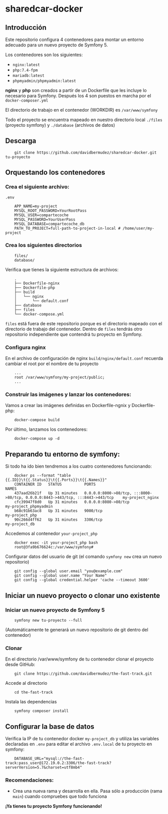 # sharedcar-docker

## Introducción

Este repositorio configura 4 contenedores para montar un entorno adecuado para un nuevo proyecto de Symfony 5. 

Los contenedores son los siguientes:

- `nginx:latest`
- `php:7.4-fpm`
- `mariadb:latest`
- `phpmyadmin/phpmyadmin:latest`

**nginx** y **php** son creados a partir de un Dockerfile que les incluye lo necesario para Symfony. Después los 4 son puestos en marcha por el `docker-composer.yml`

El directorio de trabajo en el contenedor (WORKDIR) es `/var/www/symfony`

Todo el proyecto se encuentra mapeado en nuestro directorio local `./files` (proyecto symfony) y `./database` (archivos de datos)

## Descarga

        git clone https://github.com/davidbermudez/sharedcar-docker.git tu-proyecto

## Orquestando los contenedores

### Crea el siguiente archivo:

`.env`

        APP_NAME=my-project
        MYSQL_ROOT_PASSWORD=YourRootPass
        MYSQL_USER=compartecoche
        MYSQL_PASSWORD=YourUserPass
        MYSQL_DATABASE=compartecoche_db
        PATH_TO_PROJECT=full-path-to-project-in-local # /home/user/my-project
        
### Crea los siguientes directorios

        files/
        database/
        
Verifica que tienes la siguiente estructura de archivos: 

        .
        ├── Dockerfile-nginx
        ├── Dockerfile-php
        ├── build
        │   └── nginx
        │       └── default.conf
        ├── database
        ├── files
        └── docker-compose.yml
        
`files` está fuera de este repositorio porque es el directorio mapeado con el directorio de trabajo del contenedor. Dentro de `files` tendrás otro repositorio independiente que contendrá tu proyecto en Symfony.

### Configura nginx

En el archivo de configuración de nginx `build/nginx/default.conf` recuerda cambiar el root por el nombre de tu proyecto

        ...
        root /var/www/symfony/my-project/public;
        ...

### Construir las imágenes y lanzar los contenedores:

Vamos a crear las imágenes definidas en Dockerfile-ngnix y Dockerfile-php:

        docker-compose build

Por último, lanzamos los contenedores:

        docker-compose up -d

## Preparando tu entorno de symfony:

Si todo ha ido bien tendremos a los cuatro contenedores funcionando:

        docker ps --format "table {{.ID}}\t{{.Status}}\t{{.Ports}}\t{{.Names}}"
        CONTAINER ID   STATUS          PORTS                                                                        NAMES
        437aad26b21f   Up 31 minutes   0.0.0.0:8000->80/tcp, :::8000->80/tcp, 0.0.0.0:8443->443/tcp, :::8443->443/tcp    my-project_nginx
        cfc39947f8d0   Up 31 minutes   0.0.0.0:8080->80/tcp                                                              my-project_phpmyadmin
        b68c91b63ac8   Up 31 minutes   9000/tcp                                                                          my-project_php
        90c266d4ff62   Up 31 minutes   3306/tcp                                                                          my-project_db

Accedemos al contenedor `your-project_php`

        docker exec -it your-project_php bash
        root@3fa9b676624c:/var/www/symfony#
        
Configurar datos del usuario de git (el comando `symfony new` crea un nuevo repositorio)

        git config --global user.email "you@example.com"
        git config --global user.name "Your Name"
        git config --global credential.helper 'cache --timeout 3600'

## Iniciar un nuevo proyecto o clonar uno existente

### Iniciar un nuevo proyecto de Symfony 5

        symfony new tu-proyecto --full
        
(Automáticamente te generará un nuevo repositorio de git dentro del contenedor)

### Clonar

En el directorio /var/www/symfony de tu contenedor clonar el proyecto desde GitHub:

        git clone https://github.com/davidbermudez/the-fast-track.git
        
Accede al directorio

        cd the-fast-track

Instala las dependencias

        symfony composer install

## Configurar la base de datos

Verifica la IP de tu contenedor docker `my-project_db` y utiliza las variables declaradas en `.env` para editar el archivo `.env.local` de tu proyecto en symfony:

        DATABASE_URL="mysql://the-fast-track:pass_user@172.19.0.2:3306/the-fast-track?serverVersion=5.7&charset=utf8mb4"

### Recomendaciones:

- Crea una nueva rama y desarrolla en ella. Pasa sólo a producción (rama `main`) cuando compruebes que todo funciona

**¡Ya tienes tu proyecto Symfony funcionando!**

